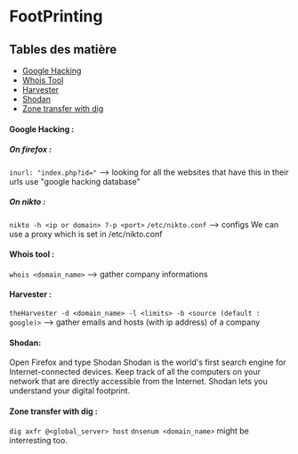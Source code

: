 # FootPrinting

## Tables des matière
 - [Google Hacking](#Google-Hacking)
 - [Whois Tool](#Whois-tool)
 - [Harvester](#Harvester)
 - [Shodan](#Shodan)
 - [Zone transfer with dig](#Zone-transfer-with-dig)

#### **Google Hacking** :
 ##### *On firefox* :
   `inurl: "index.php?id="` --> looking for all the websites that have this in their urls
    use "google hacking database"
 ##### *On nikto* :
   `nikto -h <ip or domain> ?-p <port>`
   `/etc/nikto.conf` --> configs
   We can use a proxy which is set in /etc/nikto.conf

#### **Whois tool** :
  `whois <domain_name>` --> gather company informations

#### **Harvester** :
  `theHarvester -d <domain_name> -l <limits> -b <source (default : google)>`  --> gather emails and hosts (with ip 		address) of a company 

#### **Shodan**: 
  Open Firefox and type Shodan
  Shodan is the world's first search engine for Internet-connected devices.
  Keep track of all the computers on your network that are directly accessible from the Internet. Shodan lets you understand your digital footprint.

#### **Zone transfer with dig** :
`dig axfr @<global_server> host`
`dnsenum <domain_name>` might be interresting too.
